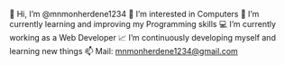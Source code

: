 👋 Hi, I’m @mnmonherdene1234
👀 I’m interested in Computers
🌱 I’m currently learning and improving my Programming skills
💻 I’m currently working as a Web Developer
📈 I’m continuously developing myself and learning new things
📫 Mail: mnmonherdene1234@gmail.com

<!---
mnmonherdene1234/mnmonherdene1234 is a ✨ special ✨ repository because its `README.md` (this file) appears on your GitHub profile.
You can click the Preview link to take a look at your changes.
--->

